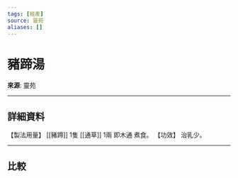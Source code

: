 ```yaml
---
tags: [經產]
source: 靈苑
aliases: []
---
```


# 豬蹄湯

**來源**: 靈苑  

---

## 詳細資料
【製法用量】 [[豬蹄]] 1隻 [[通草]] 1兩 即木通
煮食。
【功效】
治乳少。

---

## 比較
